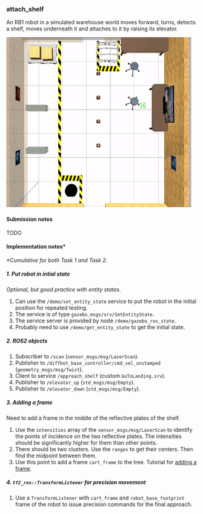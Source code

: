 ### attach_shelf

An RB1 robot in a simulated warehouse world moves forward, turns, detects a shelf, moves underneath it and attaches to it by raising its elevator.

![RB1 attaches to shelf](assets/rb1_attach_shelf.gif)  

#### Submission notes

TODO  


#### Implementation notes*

_*Cumulative for both Task 1 and Task 2._  

##### 1. Put robot in intial state

_Optional, but good practice with entity states._  

1. Can use the `/demo/set_entity_state` service to put the robot in the initial position for repeated testing.  
2. The service is of type `gazebo_msgs/srv/SetEntityState`.
3. The service server is provided by node `/demo/gazebo_ros_state`.  
4. Probably need to use `/demo/get_entity_state` to get the initial state.  

##### 2. ROS2 objects

1. Subscriber to `/scan` (`sensor_msgs/msg/LaserScan`).
2. Publisher to `/diffbot_base_controller/cmd_vel_unstamped` (`geometry_msgs/msg/Twist`).
3. Client to service `/approach_shelf` (custom `GoToLanding.srv`).  
4. Publisher to `/elevator_up` (`std_msgs/msg/Empty`).  
5. Publisher to `/elevator_down` (`std_msgs/msg/Empty`).  

##### 3. Adding a frame

Need to add a frame in the middle of the reflective plates of the shelf.  

1. Use the `intensities` array of the `sensor_msgs/msg/LaserScan` to identify the points of incidence on the two reflective plates. The intensities should be significantly higher for them than other points.
2. There should be two clusters. Use the `ranges` to get their centers. Then find the midpoint between them.
3. Use this point to add a frame `cart_frame` to the tree. Tutorial for [adding a frame](https://docs.ros.org/en/humble/Tutorials/Intermediate/Tf2/Adding-A-Frame-Cpp.html).  


##### 4. `tf2_ros::TransformListener` for precision movement

1. Use a `TransformListener` with `cart_frame` and `robot_base_footprint` frame of the robot to issue precision commands for the final approach.
